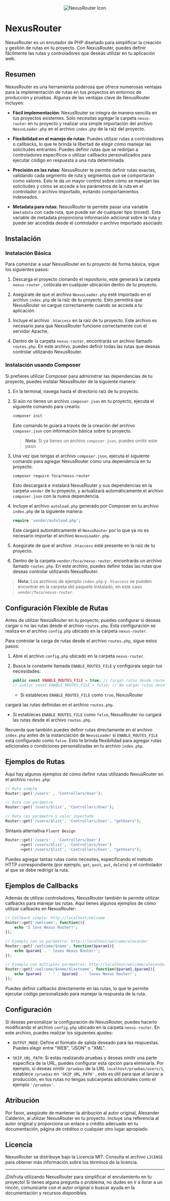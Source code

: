 <div align="center">
  <img src="https://i.ibb.co/yR8F4FC/nexusrouter3-short.png" alt="NexusRouter Icon"/>
</div>


# NexusRouter

NexusRouter es un enrutador de PHP diseñado para simplificar la creación y gestión de rutas en tu proyecto. Con NexusRouter, puedes definir fácilmente las rutas y controladores que deseas utilizar en tu aplicación web.

## Resumen

NexusRouter es una herramienta poderosa que ofrece numerosas ventajas para la implementación de rutas en tus proyectos en entornos de producción y pruebas. Algunas de las ventajas clave de NexusRouter incluyen:

- **Fácil implementación**: NexusRouter se integra de manera sencilla en tus proyectos existentes. Solo necesitas agregar la carpeta `nexus-router` en tu proyecto y realizar una simple importación del archivo `NexusLoader.php` en el archivo `index.php` de la raíz del proyecto.

- **Flexibilidad en el manejo de rutas**: Puedes utilizar rutas a controladores o callbacks, lo que te brinda la libertad de elegir cómo manejar las solicitudes entrantes. Puedes definir rutas que se redirijan a controladores específicos o utilizar callbacks personalizados para ejecutar código en respuesta a una ruta determinada.

- **Precisión en las rutas**: NexusRouter te permite definir rutas exactas, validando cada segmento de ruta y segmentos que se comportarán como valores. Esto te da un mayor control sobre cómo se manejan las solicitudes y cómo se accede a los parámetros de la ruta en el controlador o archivo importado, evitando comportamientos indeseados.

- **Metadata para rutas**: NexusRouter te permite pasar una variable `$metadata` con cada ruta, que puede ser de cualquier tipo (mixed). Esta variable de metadata proporciona información adicional sobre la ruta y puede ser accedida desde el controlador o archivo importado asociado.

## Instalación

### Instalación Básica

Para comenzar a usar NexusRouter en tu proyecto de forma básica, sigue los siguientes pasos:

1. Descarga el proyecto clonando el repositorio, este generará la carpeta `nexus-router` , colócala en cualquier ubicación dentro de tu proyecto.

2. Asegúrate de que el archivo `NexusLoader.php` esté importado en el archivo `index.php` de la raíz de tu proyecto. Esto permitirá que NexusRouter se cargue correctamente cuando se acceda a tu aplicación.

3. Incluye el archivo `.htaccess` en la raíz de tu proyecto. Este archivo es necesario para que NexusRouter funcione correctamente con el servidor Apache.

4. Dentro de la carpeta `nexus-router`, encontrarás un archivo llamado `routes.php`. En este archivo, puedes definir todas las rutas que deseas controlar utilizando NexusRouter.

### Instalación usando Composer

Si prefieres utilizar Composer para administrar las dependencias de tu proyecto, puedes instalar NexusRouter de la siguiente manera:

1. En la terminal, navega hasta el directorio raíz de tu proyecto.

2. Si aún no tienes un archivo `composer.json` en tu proyecto, ejecuta el siguiente comando para crearlo:

   ```bash
   composer init
   ```

   Este comando te guiará a través de la creación del archivo `composer.json` con información básica sobre tu proyecto.

   > **Nota**: Si ya tienes un archivo `composer.json`, puedes omitir este paso.

3. Una vez que tengas el archivo `composer.json`, ejecuta el siguiente comando para agregar NexusRouter como una dependencia en tu proyecto:

   ```bash
   composer require foca/nexus-router
   ```

   Esto descargará e instalará NexusRouter y sus dependencias en la carpeta `vendor` de tu proyecto, y actualizará automáticamente el archivo `composer.json` con la nueva dependencia.

4. Incluye el archivo `autoload.php` generado por Composer en tu archivo `index.php` de la siguiente manera:

   ```php
   require 'vendor/autoload.php';
   ```
   Este cargará automáticamente el `NexusRouter` por lo que ya no es necesario importar el archivo `NexusLoader.php`.

5. Asegúrate de que el archivo `.htaccess` esté presente en la raíz de tu proyecto.

6. Dentro de la carpeta `vendor/foca/nexus-router`, encontrarás un archivo llamado `routes.php`. En este archivo, puedes definir todas las rutas que deseas controlar utilizando NexusRouter.

> **Nota**: Los archivos de ejemplo `index.php` y `.htaccess` se pueden encontrar en la carpeta del paquete instalado, en este caso `vendor/foca/nexus-router`.

## Configuración Flexible de Rutas

Antes de utilizar NexusRouter en tu proyecto, puedes configurar si deseas cargar o no las rutas desde el archivo `routes.php`. Esta configuración se realiza en el archivo `config.php` ubicado en la carpeta `nexus-router`.

Para controlar la carga de rutas desde el archivo `routes.php`, sigue estos pasos:

1. Abre el archivo `config.php` ubicado en la carpeta `nexus-router`.

2. Busca la constante llamada `ENABLE_ROUTES_FILE` y configúrala según tus necesidades:

   ```php
   public const ENABLE_ROUTES_FILE = true; // Cargar rutas desde routes.php
   // public const ENABLE_ROUTES_FILE = false; // No cargar rutas desde routes.php
   ```

   - Si estableces `ENABLE_ROUTES_FILE` como `true`, NexusRouter

 cargará las rutas definidas en el archivo `routes.php`.
   - Si estableces `ENABLE_ROUTES_FILE` como `false`, NexusRouter no cargará las rutas desde el archivo `routes.php`.

Recuerda que también puedes definir rutas directamente en el archivo `index.php` antes de la instanciación de `NexusLoader` si `ENABLE_ROUTES_FILE` está configurado como `false`. Esto te brinda flexibilidad para agregar rutas adicionales o condiciones personalizadas en tu archivo `index.php`.


## Ejemplos de Rutas

Aquí hay algunos ejemplos de cómo definir rutas utilizando NexusRouter en el archivo `routes.php`:

```php
// Ruta simple
Router::get('/users' , 'Controllers/User');

// Ruta con parámetro
Router::get('/users/$list', 'Controllers/User');

// Ruta con parámetro y valor inyectado
Router::get('/users/$list', 'Controllers/User', "getUsers");
```

Sintaxis alternativa `Fluent Design`
```php
Router::get('/users' , 'Controllers/User')
      ->get('/users/$list', 'Controllers/User')
      ->get('/users/$list', 'Controllers/User', "getUsers");
```


Puedes agregar tantas rutas como necesites, especificando el método HTTP correspondiente (por ejemplo, `get`, `post`, `put`, `delete`) y el controlador al que se debe redirigir la ruta.

## Ejemplos de Callbacks

Además de utilizar controladores, NexusRouter también te permite utilizar callbacks para manejar las rutas. Aquí tienes algunos ejemplos de cómo utilizar callbacks en NexusRouter:

```php
// Callback simple: http://localhost/welcome
Router::get('/welcome', function(){
    echo 'I love Nexus Router!';
});

// Ejemplo con un parámetro: http://localhost/welcome/alexander
Router::get('/welcome/$name', function($param1){
    echo $param1 . ' loves Nexus Router!';
});

// Ejemplo con múltiples parámetros: http://localhost/welcome/alexander/calderon
Router::get('/welcome/$name/$lastname', function($param1,$param2){
    echo $param1 . ' ' . $param2 . ' loves Nexus Router!';
});
```

Puedes definir callbacks directamente en las rutas, lo que te permite ejecutar código personalizado para manejar la respuesta de la ruta.

## Configuración

Si deseas personalizar la configuración de NexusRouter, puedes hacerlo modificando el archivo `config.php` ubicado en la carpeta `nexus-router`. En este archivo, puedes realizar los siguientes ajustes:

- `OUTPUT_MODE`: Define el formato de salida deseado para las respuestas. Puedes elegir entre "WEB", "JSON" o "XML".

- `SKIP_URL_PATH`: Si estás realizando pruebas y deseas omitir una parte específica de la URL, puedes configurar esta opción para eliminarla. Por ejemplo, si deseas omitir `/pruebas` de la URL `localhost/pruebas/users/1`, establece `/pruebas` en `'SKIP_URL_PATH'` , esto es útil para que al lanzar a producción, en tus rutas no tengas subcarpetas adicionales como el ejemplo `'/pruebas'`.

## Atribución

Por favor, asegúrate de mantener la atribución al autor original, Alexander Calderón, al utilizar NexusRouter en tu proyecto. Incluye una referencia al autor original y proporciona un enlace o crédito adecuado en tu documentación, página de créditos o cualquier otro lugar apropiado.

## Licencia

NexusRouter se distribuye bajo la Licencia MIT. Consulta el archivo `LICENSE` para obtener más información sobre los términos de la licencia.

---

¡Disfruta utilizando NexusRouter para simplificar el enrutamiento en tu proyecto! Si tienes alguna pregunta o problema, no dudes en ir a llorar a un rincón, comunicarte con el autor original o buscar ayuda en la documentación y recursos disponibles.
